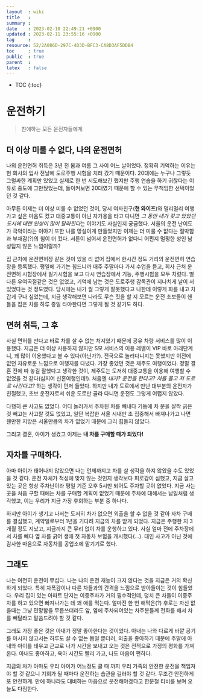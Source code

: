 ```yaml
---
layout  : wiki
title   : 
summary : 
date    : 2023-02-10 22:49:21 +0900
updated : 2023-02-11 23:55:16 +0900
tag     : 
resource: 52/2A086D-297C-4D3D-BFC3-CA8D3AF5DDB4
toc     : true
public  : true
parent  : 
latex   : false
---
```

* TOC
{:toc}

# 운전하기
> 친애하는 모든 운전자들에게

## 더 이상 미룰 수 없다, 나의 운전면허
나의 운전면허 취득은 3년 전 봄과 여름 그 사이 어느 날이었다. 정확히 기억하는 이유는 현 회사의 입사 전날에 도로주행 시험을 치러 갔기 때문이다. 20대에는 누구나 그렇듯 그럴싸한 계획만 있었고 실제로 한 번 시도해보긴 했지만 주행 연습을 하기 귀찮다는 이유로 중도에 그만뒀었는데, 돌이켜보면 20대였기 때문에 할 수 있는 무책임한 선택이었던 것 같다.

아무튼 이제는 더 이상 미룰 수 없었던 것이, 당시 여자친구(**현 와이프**)와 멀리멀리 여행가고 싶은 마음도 컸고 대중교통이 아닌 자가용을 타고 다니면 <em>그 동안 내가 갖고 있었던 도시에 대한 인상이 많이 달라진다</em>는 이야기도 사실인지 궁금했다. 서울의 운전 난이도가 극악이라는 이야기 또한 나를 망설이게 만들었지만 이제는 더 미룰 수 없다는 절박함과 부채감(?)의 힘이 더 컸다. 서른이 넘어서 운전면허가 없다니 어쩐지 멀쩡한 성인 남성답지 않은 느낌이랄까? 

집 근처에 운전면허장 같은 것이 있을 리 없어 집에서 한시간 정도 거리의 운전면허 연습장을 등록했다. 평일에 가기는 힘드니까 매주 주말마다 가서 수업을 듣고, 회사 근처 운전면허 시험장에서 필기시험을 보고 다시 연습장에서 기능, 주행시험을 모두 치렀다. 별다른 우여곡절같은 것은 없었고, 기억에 남는 것은 도로주행 감독관이 지나치게 날이 서 있었다는 것 정도였다. 당시에는 내가 뭘 그렇게 잘못했다고 나한테 이렇게 화를 내고 차갑게 구나 싶었는데, 지금 생각해보면 나라도 무슨 짓을 할 지 모르는 운전 초보들이 핸들을 잡은 차를 하루 종일 타야한다면 그렇게 될 것 같기도 하다.


## 면허 취득, 그 후
사실 면허를 딴다고 바로 차를 살 수 없는 처지였기 때문에 공유 차량 서비스를 많이 이용했다. 지금은 더 이상 사용하지 않지만 S모 서비스의 이용 레벨이 VIP 바로 아래단계니, 꽤 많이 이용했다고 볼 수 있다(아닌가?). 전국으로 놀러다니지는 못했지만 이전에 없던 자유로운 느낌으로 여행지를 다녔다. 가장 좋았던 것은 제주도 여행이었다. 정말 결혼 전에 따 놓길 잘했다고 생각한 것이, 제주도는 도저히 대중교통을 이용해 여행할 수 없었을 것 같다(심지어 신혼여행인데!). 처음엔 <em>내가? 운전을 한다고? 차를 몰고 저 도로로 나간다고? </em>하는 생각이 먼저 들었다. 하지만 내가 도로에서 만난 대부분의 운전자가 친절했고, 초보 운전자로서 쉬운 도로만 골라 다니면 운전도 그렇게 어렵지 않았다.

다행히 큰 사고도 없었다. 어디 놀러가서 주차된 차를 빼내다 기둥에 차 문을 살짝 긁은 것 빼고는 사고랄 것도 없었고, 일단 복잡한 서울 시내만 초 집중해서 빠져나가고 나면 웬만한 지방은 서울만큼의 차가 없었기 때문에 그리 힘들지 않았다.

그리고 결혼, 아이가 생겼고 이제는 **내 차를 구매할 때가 되었다!**

## 자차를 구매하다.
아마 아이가 태어나지 않았으면 나는 언제까지고 차를 살 생각을 하지 않았을 수도 있었을 것 같다. 운전 자체가 적성에 맞지 않는 것인지 생각보다 피로감이 심했고, 지금 살고 있는 곳은 항상 주차난이라 평일 기준 오후 5시만 되어도 주차할 곳이 없었다. 지금 사는 곳을 처음 구할 때에는 차를 구매할 계획이 없었기 때문에 주차에 대해서는 남일처럼 생각했고, 이는 우리가 지금 가장 후회하는 부분 중 하나다.  

하지만 아이가 생기고 나서는 도저히 차가 없으면 외출을 할 수 없을 것 같아 자차 구매를 결심했고, 계약일로부터 1년을 기다려 지금의 차를 받게 되었다. 지금은 주행한 지 3개월 정도 지났고, 지금까지 큰 무리 없이 차를 운행하고 있다. 사실 얼마 전에 주차장에서 차를 빼다 옆 차를 긁어 생애 첫 자동차 보험을 개시했다(...). 대인 사고가 아닌 것에 감사한 마음으로 자동차를 공업소에 맡기기로 했다.

## 그래도
나는 여전히 운전이 무섭다. 나는 나의 운전 재능이 크지 않다는 것을 지금은 거의 확신하게 되었다. 특히 차폭감이나 다른 차들과의 간격을 느낌으로 받아들이는 것이 힘들었다. 우리 집이 있는 아파트 단지는 이중주차가 거의 필수적인데, 덩치 큰 차들이 이중주차를 하고 있으면 빠져나가는 데 꽤 애를 먹는다. 얼마전 한 번 해먹은(?) 후로는 자신 없을때는 그냥 민망함을 무릅쓰더라도 앞, 옆에 주차되어있는 차주분들께 전화를 해서 차를 빼달라고 말씀드려야 할 것 같다. 

그래도 가장 좋은 것은 아내가 정말 좋아한다는 것이었다. 아내는 나와 다르게 바깥 공기를 마시지 않고서는 하루도 살 수 없는 몸일 뿐더러, 외출을 좋아하기 때문에 주말에 아내와 아이를 태우고 근교로 나가 시간을 보내고 오는 것은 전적으로 가정의 평화를 가져온다. 아내도 좋아하고, 육아 시간도 빨리 가고, 나도 마음이 편하다.

지금의 차가 아마도 우리 아이가 어느정도 클 때 까지 우리 가족의 안전한 운전을 책임져야 할 것 같으니 기회가 될 때마다 운전하는 습관을 길러야 할 것 같다. 무조건 안전하게 또 안전하게. 만에 하나라도 대비하는 마음으로 운전해야겠다고 한문철 티비를 보며 오늘도 다짐한다.
